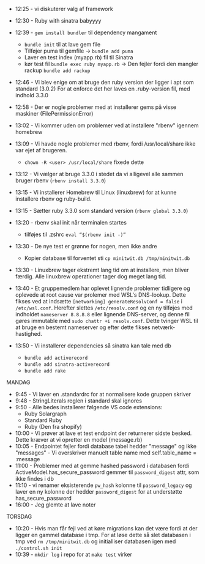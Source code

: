 * 12:25 - vi diskuterer valg af framework
* 12:30 - Ruby with sinatra babyyyy
* 12:39 - `gem install bundler` til dependency mangament
  * `bundle init` til at lave gem file
  * Tilføjer puma til gemfile -> `bundle add puma`
  * Laver en test index (myapp.rb) fil til Sinatra
  * kør test fil `bundle exec ruby myapp.rb` -> Den fejler fordi den mangler rackup
	 `bundle add rackup`
* 12:46 - Vi blev enige om at bruge den ruby version der ligger i apt som standard (3.0.2)
	  For at enforce det her laves en .ruby-version fil, med indhold 3.3.0
* 12:58 - Der er nogle problemer med at installerer gems på visse maskiner (FilePermissionError)
* 13:02 - Vi kommer uden om problemer ved at installere "rbenv" igennem homebrew
* 13:09 - Vi havde nogle problemer med rbenv, fordi /usr/local/share ikke var ejet af brugeren.
  * `chown -R <user> /usr/local/share` fixede dette
* 13:12 - Vi vælger at bruge 3.3.0 i stedet da vi alligevel alle sammen bruger rbenv (`rbenv install 3.3.0`)
* 13:15 - Vi installerer Homebrew til Linux (linuxbrew) for at kunne installere rbenv og ruby-build.
* 13:15 - Sætter ruby 3.3.0 som standard version (`rbenv global 3.3.0`)
* 13:20 - rbenv skal init når terminalen startes
  * tilføjes til .zshrc `eval “$(rbenv init -)”`
* 13:30 - De nye test er grønne for nogen, men ikke andre
  * Kopier database til forventet sti `cp minitwit.db /tmp/minitwit.db`
* 13:30 - Linuxbrew tager ekstremt lang tid om at installere, men bliver færdig. Alle linuxbrew operationer tager dog meget lang tid.
* 13:40 - Et gruppemedlem har oplevet lignende problemer tidligere og oplevede at root cause var prolemer med WSL's DNS-lookup. Dette fikses ved at indsætte `[networking] generateResolvConf = false` i `/etc/wsl.conf`. Herefter slettes `/etc/resolv.conf` og en ny tilføjes med indholdet `nameserver 8.8.8.8` eller lignende DNS-server, og denne fil gøres immutable med `sudo chattr +i resolv.conf`. Dette tvinger WSL til at bruge en bestemt nameserver og efter dette fikses netværk-hastighed.

* 13:50 - Vi installerer dependencies så sinatra kan tale med db
  * `bundle add activerecord`
  * `bundle add sinatra-activerecord`
  * `bundle add rake`


MANDAG
* 9:45 - Vi laver en .standardrc for at normalisere kode gruppen skriver
* 9:48 - StringLiterals reglen i standard skal ignores
* 9:50 - Alle bedes installerer følgende VS code extensions:
  * Ruby Solargraph
  * Standard Ruby
  * Ruby (Den fra shopify)
* 10:00 - Vi prøver at lave et test endpoint der returnerer sidste besked. Dette kræver at vi opretter en model (message.rb)
* 10:05 - Endpointet fejler fordi database tabel hedder "message" og ikke "messages" - Vi overskriver manuelt table name med self.table_name = :message
* 11:00 - Problemer med at gemme hashed password i databasen fordi ActiveModel.has_secure_password gemmer til `password_digest` attr, som ikke findes i db
* 11:10 - vi renamer eksisterende `pw_hash` kolonne til `password_legacy` og laver en ny kolonne der hedder `password_digest` for at understøtte has_secure_password
* 16:00 - Jeg glemte at lave noter

TORSDAG
* 10:20 - Hvis man får fejl ved at køre migrations kan det være fordi at der ligger en gammel database i tmp. For at løse dette så slet databasen i tmp ved `rm /tmp/minitwit.db` og initialliser databasen igen med `./control.sh init`
* 10:39 - `mkdir log` i repo for at `make test` virker